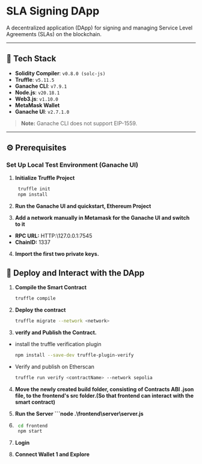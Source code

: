 # SLA Signing DApp

A decentralized application (DApp) for signing and managing Service Level Agreements (SLAs) on the blockchain.

---

## 🚀 Tech Stack
- **Solidity Compiler**: `v0.8.0 (solc-js)`
- **Truffle**: `v5.11.5`
- **Ganache CLI**: `v7.9.1`
- **Node.js**: `v20.18.1`
- **Web3.js**: `v1.10.0`
- **MetaMask Wallet**
- **Ganache UI**: `v2.7.1.0`

> **Note:** Ganache CLI does not support EIP-1559.

---

## ⚙️ Prerequisites

### Set Up Local Test Environment (Ganache UI)

1. **Initialize Truffle Project**  
   ```bash
    truffle init
    npm install

2. **Run the Ganache UI and quickstart, Ethereum Project**

3. **Add a network manually in Metamask for the Ganache UI and switch to it**
- **RPC URL:** HTTP:\\127.0.0.1:7545
- **ChainID:** 1337

4. **Import the first two private keys.**

## 📜 Deploy and Interact with the DApp
1. **Compile the Smart Contract**
    ```bash
    truffle compile
2. **Deploy the contract**
    ```bash
    truffle migrate --network <network>
3. **verify and Publish the Contract.**
- install the truffle verification plugin
    ```bash
    npm install --save-dev truffle-plugin-verify
- Verify and publish on Etherscan
    ```bash
    truffle run verify <contractName> --network sepolia

4. **Move the newly created build folder, consisting of Contracts ABI .json file, to the frontend's src folder.(So that frontend can interact with the smart contract)**

5. **Run the Server ```node .\frontend\server\server.js**

6. ```bash
    cd frontend
    npm start

7. **Login**

8. **Connect Wallet 1 and Explore**